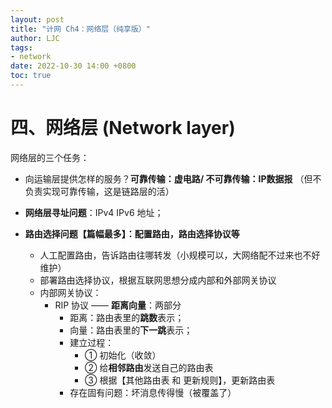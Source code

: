 ```yaml
---
layout: post
title: "计网 Ch4：网络层（纯享版）"
author: LJC
tags:
- network
date: 2022-10-30 14:00 +0800
toc: true
---
```


# 四、网络层 (Network layer)

网络层的三个任务：
- 向运输层提供怎样的服务？**可靠传输：虚电路/ 不可靠传输：IP数据报** （但不负责实现可靠传输，这是链路层的活）

- **网络层寻址问题**：IPv4 IPv6 地址；

- **路由选择问题【篇幅最多】：配置路由，路由选择协议等**

    - 人工配置路由，告诉路由往哪转发（小规模可以，大网络配不过来也不好维护）
    - 部署路由选择协议，根据互联网思想分成内部和外部网关协议
    - 内部网关协议：
        - RIP 协议 —— **距离向量**：两部分
            - 距离：路由表里的**跳数**表示；
            - 向量：路由表里的**下一跳**表示；
            - 建立过程：
                - ① 初始化（收敛）
                - ② 给**相邻路由**发送自己的路由表
                - ③ 根据【其他路由表 和 更新规则】，更新路由表
            - 存在固有问题：坏消息传得慢（被覆盖了）